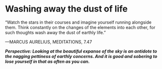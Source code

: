 # Washing away the dust of life

“Watch the stars in their courses and imagine yourself running alongside them. Think constantly on the changes of the elements into each other, for such thoughts wash away the dust of earthly life.”

—MARCUS AURELIUS, MEDITATIONS, 7.47

***Perspective: Looking at the beautiful expanse of the sky is an antidote to the nagging pettiness of earthly concerns. And it is good and sobering to lose yourself in that as often as you can.***